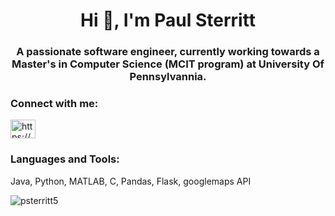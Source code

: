 <h1 align="center">Hi 👋, I'm Paul Sterritt</h1>
<h3 align="center">A passionate software engineer, currently working towards a Master's in Computer Science (MCIT program) at University Of Pennsylvannia.</h3>

<h3 align="left">Connect with me:</h3>
<p align="left">
<a href="https://www.linkedin.com/in/paul-sterritt/" target="blank"><img align="center" src="https://raw.githubusercontent.com/rahuldkjain/github-profile-readme-generator/master/src/images/icons/Social/linked-in-alt.svg" alt="https://www.linkedin.com/in/paul-sterritt/" height="30" width="40" /></a>
</p>

<h3 align="left">Languages and Tools:</h3>
<p align="left"> Java, Python, MATLAB, C, Pandas, Flask, googlemaps API</p>

<p><img align="center" src="https://github-readme-streak-stats.herokuapp.com/?user=psterritt5&" alt="psterritt5" /></p>

